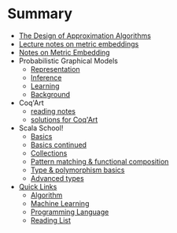# Summary
* [The Design of Approximation Algorithms](Algo/DAA.md)
* [Lecture notes on metric embeddings](Algo/metric_embedding.md)
* [Notes on Metric Embedding](Algo/metric_note.md)
* Probabilistic Graphical Models
  * [Representation](ML/PGM_1_Representation.md)
  * [Inference](ML/PGM_2_Inference.md)
  * [Learning](ML/PGM_3_Learning.md)
  * [Background](ML/PGM_A_Background.md)
* Coq'Art
  * [reading notes](PL/Coq/coq_art_note.md)
  * [solutions for Coq'Art](PL/Coq/coq_art_exercise.md)
* Scala School!
  * [Basics](PL/Scala/scala_school_basics.md)
  * [Basics continued](PL/Scala/scala_school_basics2.md)
  * [Collections](PL/Scala/scala_school_collections.md)
  * [Pattern matching & functional composition](PL/Scala/scala_school_PMFC.md)
  * [Type & polymorphism basics](PL/Scala/scala_school_type_basics.md)
  * [Advanced types](PL/Scala/scala_school_advanced_types.md)
* [Quick Links](Library/README.md)
  * [Algorithm](Library/Algo.md)
  * [Machine Learning](Library/ML.md)
  * [Programming Language](Library/PL.md)
  * [Reading List](Library/readinglist.md)
